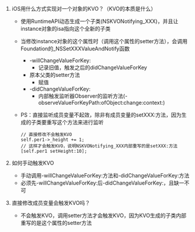 1. iOS用什么方式实现对一个对象的KVO？（KVO的本质是什么）
 	- 使用RuntimeAPI动态生成一个子类(NSKVONotifying_XXX)，并且让instance对象的isa指向这个全新的子类
 	- 当修改instance对象的这个属性时（调用这个属性的setter方法），会调用Foundation的_NSSetXXXValueAndNotify函数
		- -willChangeValueForKey: 
			- 记录旧值，触发之后的didChangeValueForKey
    	- 原本父类的setter方法
			- 赋值
   		- -didChangeValueForKey:  
			- 内部触发监听器Observer的监听方法(-observeValueForKeyPath:ofObject:change:context:)

	- PS：直接监听成员变量不起效，除非有成员变量的setXXX:方法，因为生成的子类要重写这个方法来进行监听
	
		```objc
		// 直接修改不会触发KVO
		self.per1->_height += 1;
		// 这样才会触发KVO，说明NSKVONotifying_XXX内部重写的是setXXX:方法
		[self.per1 setHeight:10];
		```

2. 如何手动触发KVO
	- 手动调用-willChangeValueForKey:方法和-didChangeValueForKey:方法
	- 必须先-willChangeValueForKey:后-didChangeValueForKey:，且缺一不可

3. 直接修改成员变量会触发KVO吗？
	- 不会触发KVO，调用setter方法才会触发KVO，因为KVO生成的子类内部重写的是这个属性的setter方法